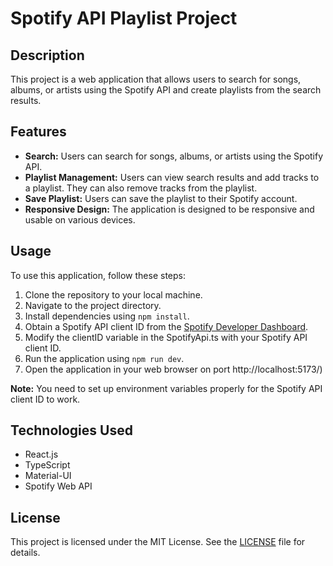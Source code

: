 # Spotify API Playlist Project

## Description

This project is a web application that allows users to search for songs, albums, or artists using the Spotify API and create playlists from the search results.

## Features

- **Search:** Users can search for songs, albums, or artists using the Spotify API.
- **Playlist Management:** Users can view search results and add tracks to a playlist. They can also remove tracks from the playlist.
- **Save Playlist:** Users can save the playlist to their Spotify account.
- **Responsive Design:** The application is designed to be responsive and usable on various devices.

## Usage

To use this application, follow these steps:

1. Clone the repository to your local machine.
2. Navigate to the project directory.
3. Install dependencies using `npm install`.
4. Obtain a Spotify API client ID from the [Spotify Developer Dashboard](https://developer.spotify.com/dashboard/applications).
5. Modify the clientID variable in the SpotifyApi.ts with your Spotify API client ID.
6. Run the application using `npm run dev`.
7. Open the application in your web browser on port http://localhost:5173/)

**Note:** You need to set up environment variables properly for the Spotify API client ID to work.

## Technologies Used

- React.js
- TypeScript
- Material-UI
- Spotify Web API

## License

This project is licensed under the MIT License. See the [LICENSE](./LICENSE) file for details.
